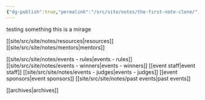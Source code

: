 ```yaml
---
{"dg-publish":true,"permalink":"/src/site/notes/the-first-note-clone/","tags":["gardenEntry"]}
---
```


testing something 
this is a mirage

[[site/src/site/notes/resources\|resources]]
[[site/src/site/notes/mentors\|mentors]]

[[site/src/site/notes/events - rules\|events - rules]]
[[site/src/site/notes/events - winners\|events - winners]]
[[event staff\|event staff]]
[[site/src/site/notes/events - judges\|events - judges]]
[[event sponsors\|event sponsors]]
[[site/src/site/notes/past events\|past events]]


[[archives\|archives]]